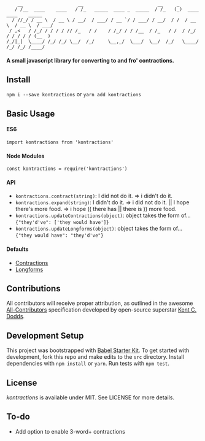 ```
    __                    __                           __     _                        
   / /__  ____    ____   / /_   _____  ____ _  _____  / /_   (_)  ____    ____    _____
  / //_/ / __ \  / __ \ / __/  / ___/ / __ `/ / ___/ / __/  / /  / __ \  / __ \  / ___/
 / ,<   / /_/ / / / / // /_   / /    / /_/ / / /__  / /_   / /  / /_/ / / / / / (__  )
/_/|_|  \____/ /_/ /_/ \__/  /_/     \__,_/  \___/  \__/  /_/   \____/ /_/ /_/ /____/  
```

#### A small javascript library for converting to and fro' contractions.

## Install

`npm i --save kontractions` or `yarn add kontractions`

## Basic Usage

#### ES6
`import kontractions from 'kontractions'`

#### Node Modules
`const kontractions = require('kontractions')`

#### API
- `kontractions.contract(string)`: I did not do it. => i didn't do it.
- `kontractions.expand(string)`: I didn't do it. => i did not do it.  ||  I hope there's more food. => i hope (( there has || there is )) more food.
- `kontractions.updateContractions(object)`: object takes the form of... `{"they'd've": ['they would have']}`
- `kontractions.updateLongforms(object)`: object takes the form of... `{"they would have": "they'd've"}`

#### Defaults
- [Contractions](https://github.com/johncmunson/kontractions/blob/master/src/contractionsTable.js)
- [Longforms](https://github.com/johncmunson/kontractions/blob/master/src/longformsTable.js)

## Contributions

All contributors will receive proper attribution, as outlined in the awesome [All-Contributors](https://github.com/kentcdodds/all-contributors) specification developed by open-source superstar [Kent C. Dodds](https://twitter.com/kentcdodds?lang=en).

## Development Setup

This project was bootstrapped with [Babel Starter Kit](https://github.com/kriasoft/babel-starter-kit). To get started with development, fork this repo and make edits to the `src` directory. Install dependencies with `npm install` or `yarn`. Run tests with `npm test`.

## License

*kontractions* is available under MIT. See LICENSE for more details.

## To-do
- Add option to enable 3-word+ contractions
